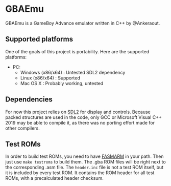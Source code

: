 # GBAEmu
GBAEmu is a GameBoy Advance emulator written in C++ by @Ankeraout.

## Supported platforms
One of the goals of this project is portability.
Here are the supported platforms:

- PC:
    - Windows (x86/x64) : Untested SDL2 dependency
    - Linux (x86/x64) : Supported
    - Mac OS X : Probably working, untested

## Dependencies
For now this project relies on [SDL2](https://www.libsdl.org/) for display and controls.
Because packed structures are used in the code, only GCC or Microsoft Visual C++ 2019 may be able to compile it, as there was no porting effort made for other compilers.

## Test ROMs
In order to build test ROMs, you need to have [FASMARM](https://arm.flatassembler.net/) in your path. Then just use `make testroms` to build them.
The .gba ROM files will be right next to the corresponding .asm file.
The `header.inc` file is not a test ROM itself, but it is included by every test ROM.
It contains the ROM header for all test ROMs, with a precalculated header checksum.
